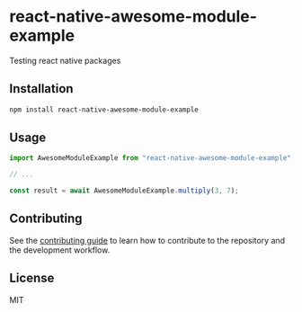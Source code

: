# react-native-awesome-module-example

Testing react native packages

## Installation

```sh
npm install react-native-awesome-module-example
```

## Usage

```js
import AwesomeModuleExample from "react-native-awesome-module-example";

// ...

const result = await AwesomeModuleExample.multiply(3, 7);
```

## Contributing

See the [contributing guide](CONTRIBUTING.md) to learn how to contribute to the repository and the development workflow.

## License

MIT
